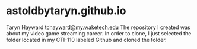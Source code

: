 # astoldbytaryn.github.io
Taryn Hayward
tchayward@my.waketech.edu
The repository I created was about my video game streaming career. 
In order to clone, I just selected the folder located in my CTI-110 labeled Github and cloned the folder.
